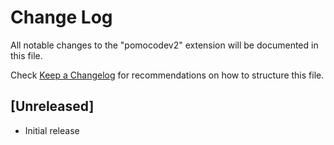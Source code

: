# Change Log
All notable changes to the "pomocodev2" extension will be documented in this file.

Check [Keep a Changelog](http://keepachangelog.com/) for recommendations on how to structure this file.

## [Unreleased]
- Initial release
